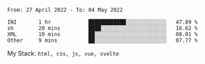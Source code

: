 <!--START_SECTION:waka-->

```text
From: 27 April 2022 - To: 04 May 2022

INI       1 hr            ████████████░░░░░░░░░░░░░   47.89 %
sh        20 mins         ████░░░░░░░░░░░░░░░░░░░░░   16.62 %
XML       10 mins         ██░░░░░░░░░░░░░░░░░░░░░░░   08.01 %
Other     9 mins          ██░░░░░░░░░░░░░░░░░░░░░░░   07.77 %
```

<!--END_SECTION:waka-->
My Stack: `html, css, js, vue, svelte`
